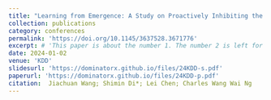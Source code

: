 ```yaml
---
title: "Learning from Emergence: A Study on Proactively Inhibiting the Monosemantic Neurons of Artificial Neural Networks"
collection: publications
category: conferences
permalink: 'https://doi.org/10.1145/3637528.3671776'
excerpt: # 'This paper is about the number 1. The number 2 is left for future work.'
date: 2024-01-02
venue: 'KDD'
slidesurl: 'https://dominatorx.github.io/files/24KDD-s.pdf'
paperurl: 'https://dominatorx.github.io/files/24KDD-p.pdf'
citation:  Jiachuan Wang; Shimin Di*; Lei Chen; Charles Wang Wai Ng
---
```

